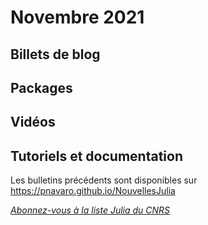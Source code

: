 # Novembre 2021 


## Billets de blog

## Packages

## Vidéos

## Tutoriels et documentation

Les bulletins précédents sont disponibles sur https://pnavaro.github.io/NouvellesJulia

[*Abonnez-vous à la liste Julia du CNRS*](https://listes.services.cnrs.fr/wws/subscribe/julia)
